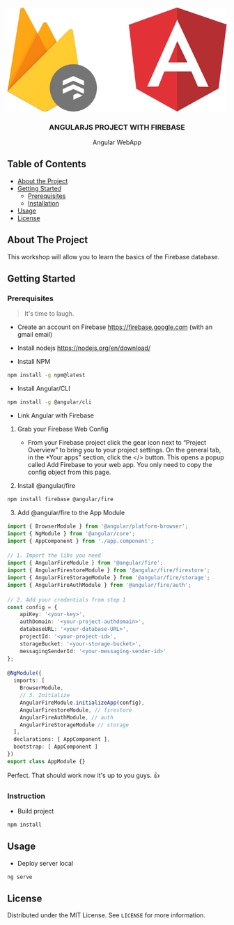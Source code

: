<!-- PROJECT LOGO -->
<br />
<p align="center">
  <a href="https://firebase.google.com">
    <img src="img/logo.png" alt="Logo">
  </a>

  <h3 align="center">ANGULARJS PROJECT WITH FIREBASE</h3>

  <p align="center">
    Angular WebApp
</p>



<!-- TABLE OF CONTENTS -->
## Table of Contents

* [About the Project](#about-the-project)
* [Getting Started](#getting-started)
  * [Prerequisites](#prerequisites)
  * [Installation](#installation)
* [Usage](#usage)
* [License](#license)



<!-- ABOUT THE PROJECT -->
## About The Project
This workshop will allow you to learn the basics of the Firebase database. 


<!-- GETTING STARTED -->
## Getting Started

### Prerequisites

> It's time to laugh.

* Create an account on Firebase https://firebase.google.com (with an gmail email)

* Install nodejs https://nodejs.org/en/download/

* Install NPM 
```sh
npm install -g npm@latest
```

* Install Angular/CLI 
```sh
npm install -g @angular/cli
```

* Link Angular with Firebase 

1. Grab your Firebase Web Config
    - From your Firebase project click the gear icon next to “Project Overview” to bring you to your project settings. On the general tab, in the *Your apps” section, click the </> button. This opens a popup called Add Firebase to your web app. You only need to copy the config object from this page.

2. Install @angular/fire
```sh
npm install firebase @angular/fire
```

3. Add @angular/fire to the App Module
```typescript
import { BrowserModule } from '@angular/platform-browser';
import { NgModule } from '@angular/core';
import { AppComponent } from './app.component';

// 1. Import the libs you need
import { AngularFireModule } from '@angular/fire';
import { AngularFirestoreModule } from '@angular/fire/firestore';
import { AngularFireStorageModule } from '@angular/fire/storage';
import { AngularFireAuthModule } from '@angular/fire/auth';

// 2. Add your credentials from step 1
const config = {
    apiKey: '<your-key>',
    authDomain: '<your-project-authdomain>',
    databaseURL: '<your-database-URL>',
    projectId: '<your-project-id>',
    storageBucket: '<your-storage-bucket>',
    messagingSenderId: '<your-messaging-sender-id>'
};

@NgModule({
  imports: [
    BrowserModule,
    // 3. Initialize
    AngularFireModule.initializeApp(config),
    AngularFirestoreModule, // firestore
    AngularFireAuthModule, // auth
    AngularFireStorageModule // storage
  ],
  declarations: [ AppComponent ],
  bootstrap: [ AppComponent ]
})
export class AppModule {}
```

Perfect. That should work now it's up to you guys. :+1:

<!-- USAGE EXAMPLES -->
### Instruction

* Build project
```sh
npm install
```

<!-- USAGE EXAMPLES -->
## Usage

* Deploy server local
```sh
ng serve
```   

<!-- LICENSE -->
## License

Distributed under the MIT License. See `LICENSE` for more information.
